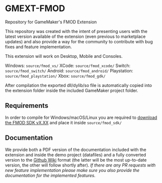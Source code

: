 # GMEXT-FMOD
Repository for GameMaker's FMOD Extension

This repository was created with the intent of presenting users with the latest version available of the extension (even previous to marketplace updates) and also provide a way for the community to contribute with bug fixes and feature implementation.

This extension will work on Desktop, Mobile and Consoles.

Windows: `source/fmod_vs/`
XCode: `source/fmod_xcode/`
Switch: `source/fmod_switch/`
Android: `source/fmod_android/`
Playstation: `source/fmod_playstation/`
Xbox: `source/fmod_gdk/`

After compilation the exported dll/dylib/so file is automatically copied into the extension folder inside the included GameMaker project folder.

## Requirements

In order to compile for Windows/macOS/Linux you are required to [download the FMOD SDK vX.XX](#) and place it inside `source/fmod_sdk/`

## Documentation

We provide both a PDF version of the documentation included with the extension and inside the demo project (datafiles) and a fully converted version to the [Github Wiki](../../wiki) format (the latter will be the most up-to-date version, the other will follow shortly after). *If there are any PR requests with new feature implementation please make sure you also provide the documentation for the implemented features.*
